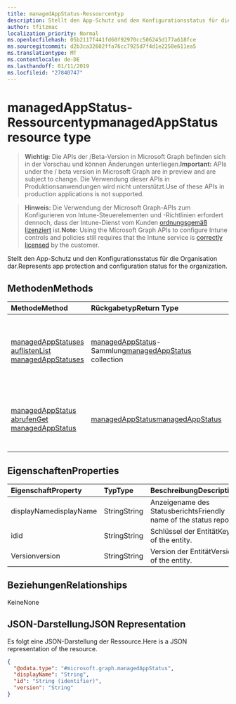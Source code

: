 ```yaml
---
title: managedAppStatus-Ressourcentyp
description: Stellt den App-Schutz und den Konfigurationsstatus für die Organisation dar.
author: tfitzmac
localization_priority: Normal
ms.openlocfilehash: 05b2117f441fd60f92970cc506245d177a618fce
ms.sourcegitcommit: d2b3ca32602ffa76cc7925d7f4d1e2258e611ea5
ms.translationtype: MT
ms.contentlocale: de-DE
ms.lasthandoff: 01/11/2019
ms.locfileid: "27840747"
---
```

# <a name="managedappstatus-resource-type"></a><span data-ttu-id="e3ae1-103">managedAppStatus-Ressourcentyp</span><span class="sxs-lookup"><span data-stu-id="e3ae1-103">managedAppStatus resource type</span></span>

> <span data-ttu-id="e3ae1-104">**Wichtig:** Die APIs der /Beta-Version in Microsoft Graph befinden sich in der Vorschau und können Änderungen unterliegen.</span><span class="sxs-lookup"><span data-stu-id="e3ae1-104">**Important:** APIs under the / beta version in Microsoft Graph are in preview and are subject to change.</span></span> <span data-ttu-id="e3ae1-105">Die Verwendung dieser APIs in Produktionsanwendungen wird nicht unterstützt.</span><span class="sxs-lookup"><span data-stu-id="e3ae1-105">Use of these APIs in production applications is not supported.</span></span>

> <span data-ttu-id="e3ae1-106">**Hinweis:** Die Verwendung der Microsoft Graph-APIs zum Konfigurieren von Intune-Steuerelementen und -Richtlinien erfordert dennoch, dass der Intune-Dienst vom Kunden [ordnungsgemäß lizenziert](https://go.microsoft.com/fwlink/?linkid=839381) ist.</span><span class="sxs-lookup"><span data-stu-id="e3ae1-106">**Note:** Using the Microsoft Graph APIs to configure Intune controls and policies still requires that the Intune service is [correctly licensed](https://go.microsoft.com/fwlink/?linkid=839381) by the customer.</span></span>

<span data-ttu-id="e3ae1-107">Stellt den App-Schutz und den Konfigurationsstatus für die Organisation dar.</span><span class="sxs-lookup"><span data-stu-id="e3ae1-107">Represents app protection and configuration status for the organization.</span></span>
## <a name="methods"></a><span data-ttu-id="e3ae1-108">Methoden</span><span class="sxs-lookup"><span data-stu-id="e3ae1-108">Methods</span></span>
|<span data-ttu-id="e3ae1-109">Methode</span><span class="sxs-lookup"><span data-stu-id="e3ae1-109">Method</span></span>|<span data-ttu-id="e3ae1-110">Rückgabetyp</span><span class="sxs-lookup"><span data-stu-id="e3ae1-110">Return Type</span></span>|<span data-ttu-id="e3ae1-111">Beschreibung</span><span class="sxs-lookup"><span data-stu-id="e3ae1-111">Description</span></span>|
|:---|:---|:---|
|[<span data-ttu-id="e3ae1-112">managedAppStatuses auflisten</span><span class="sxs-lookup"><span data-stu-id="e3ae1-112">List managedAppStatuses</span></span>](../api/intune-mam-managedappstatus-list.md)|<span data-ttu-id="e3ae1-113">[managedAppStatus](../resources/intune-mam-managedappstatus.md)-Sammlung</span><span class="sxs-lookup"><span data-stu-id="e3ae1-113">[managedAppStatus](../resources/intune-mam-managedappstatus.md) collection</span></span>|<span data-ttu-id="e3ae1-114">Auflisten von Eigenschaften und Beziehungen der [managedAppStatus](../resources/intune-mam-managedappstatus.md)-Objekte.</span><span class="sxs-lookup"><span data-stu-id="e3ae1-114">List properties and relationships of the [managedAppStatus](../resources/intune-mam-managedappstatus.md) objects.</span></span>|
|[<span data-ttu-id="e3ae1-115">managedAppStatus abrufen</span><span class="sxs-lookup"><span data-stu-id="e3ae1-115">Get managedAppStatus</span></span>](../api/intune-mam-managedappstatus-get.md)|[<span data-ttu-id="e3ae1-116">managedAppStatus</span><span class="sxs-lookup"><span data-stu-id="e3ae1-116">managedAppStatus</span></span>](../resources/intune-mam-managedappstatus.md)|<span data-ttu-id="e3ae1-117">Lesen von Eigenschaften und Beziehungen des [managedAppStatus](../resources/intune-mam-managedappstatus.md)-Objekts.</span><span class="sxs-lookup"><span data-stu-id="e3ae1-117">Read properties and relationships of the [managedAppStatus](../resources/intune-mam-managedappstatus.md) object.</span></span>|

## <a name="properties"></a><span data-ttu-id="e3ae1-118">Eigenschaften</span><span class="sxs-lookup"><span data-stu-id="e3ae1-118">Properties</span></span>
|<span data-ttu-id="e3ae1-119">Eigenschaft</span><span class="sxs-lookup"><span data-stu-id="e3ae1-119">Property</span></span>|<span data-ttu-id="e3ae1-120">Typ</span><span class="sxs-lookup"><span data-stu-id="e3ae1-120">Type</span></span>|<span data-ttu-id="e3ae1-121">Beschreibung</span><span class="sxs-lookup"><span data-stu-id="e3ae1-121">Description</span></span>|
|:---|:---|:---|
|<span data-ttu-id="e3ae1-122">displayName</span><span class="sxs-lookup"><span data-stu-id="e3ae1-122">displayName</span></span>|<span data-ttu-id="e3ae1-123">String</span><span class="sxs-lookup"><span data-stu-id="e3ae1-123">String</span></span>|<span data-ttu-id="e3ae1-124">Anzeigename des Statusberichts</span><span class="sxs-lookup"><span data-stu-id="e3ae1-124">Friendly name of the status report.</span></span>|
|<span data-ttu-id="e3ae1-125">id</span><span class="sxs-lookup"><span data-stu-id="e3ae1-125">id</span></span>|<span data-ttu-id="e3ae1-126">String</span><span class="sxs-lookup"><span data-stu-id="e3ae1-126">String</span></span>|<span data-ttu-id="e3ae1-127">Schlüssel der Entität</span><span class="sxs-lookup"><span data-stu-id="e3ae1-127">Key of the entity.</span></span>|
|<span data-ttu-id="e3ae1-128">Version</span><span class="sxs-lookup"><span data-stu-id="e3ae1-128">version</span></span>|<span data-ttu-id="e3ae1-129">String</span><span class="sxs-lookup"><span data-stu-id="e3ae1-129">String</span></span>|<span data-ttu-id="e3ae1-130">Version der Entität</span><span class="sxs-lookup"><span data-stu-id="e3ae1-130">Version of the entity.</span></span>|

## <a name="relationships"></a><span data-ttu-id="e3ae1-131">Beziehungen</span><span class="sxs-lookup"><span data-stu-id="e3ae1-131">Relationships</span></span>
<span data-ttu-id="e3ae1-132">Keine</span><span class="sxs-lookup"><span data-stu-id="e3ae1-132">None</span></span>
## <a name="json-representation"></a><span data-ttu-id="e3ae1-133">JSON-Darstellung</span><span class="sxs-lookup"><span data-stu-id="e3ae1-133">JSON Representation</span></span>
<span data-ttu-id="e3ae1-134">Es folgt eine JSON-Darstellung der Ressource.</span><span class="sxs-lookup"><span data-stu-id="e3ae1-134">Here is a JSON representation of the resource.</span></span>
<!-- {
  "blockType": "resource",
  "keyProperty": "id",
  "@odata.type": "microsoft.graph.managedAppStatus"
}
-->
``` json
{
  "@odata.type": "#microsoft.graph.managedAppStatus",
  "displayName": "String",
  "id": "String (identifier)",
  "version": "String"
}
```





